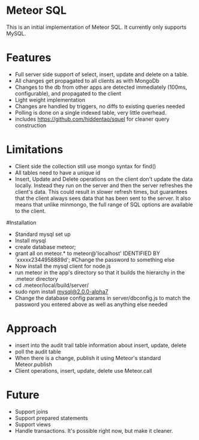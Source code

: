 Meteor SQL
==========

This is an initial implementation of Meteor SQL. It currently only supports MySQL.

# Features
* Full server side support of select, insert, update and delete on a table.
* All changes get propagated to all clients as with MongoDb
* Changes to the db from other apps are detected immediately (100ms, configurable), and propagated to the client
* Light weight implementation
 * Changes are handled by triggers, no diffs to existing queries needed
 * Polling is done on a single indexed table, very little overhead.
* includes https://github.com/hiddentao/squel for cleaner query construction

# Limitations
* Client side the collection still use mongo syntax for find()
* All tables need to have a unique id 
* Insert, Update and Delete operations on the client don't update the data locally. Instead they run on the server and then the server refreshes the client's data. This could result in slower refresh times, but guarantees that the client always sees data that has been sent to the server. It also means that unlike minmongo, the full range of SQL options are available to the client.


#Installation

* Standard mysql set up
 * Install mysql
 * create database meteor;
 * grant all on meteor.\* to meteor@'localhost' IDENTIFIED BY 'xxxxx2344958889d'; #Change the password to something else
* Now install the mysql client for node.js
 * run meteor in the app's directory so that it builds the hierarchy in the .meteor directory
 * cd .meteor/local/build/server/
 * sudo npm install mysql@2.0.0-alpha7
* Change the database config params in server/dbconfig.js to match the password you entered above as well as anything else needed

# Approach
* insert into the audit trail table information about insert, update, delete
* poll the audit table
* When there is a change, publish it using Meteor's standard Meteor.publish
* Client operations, insert, update, delete use Meteor.call

# Future
* Support joins
* Support prepared statements
* Support views
* Handle transactions. It's possible right now, but make it cleaner.
